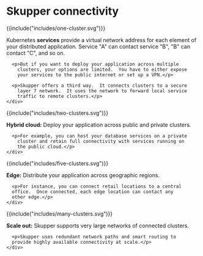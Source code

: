 # Skupper connectivity

<div class="topology">
  <div>
    <div id="-one-cluster">
      {{include("includes/one-cluster.svg")}}
    </div>
    <div>
      <p>Kubernetes <strong>services</strong> provide a virtual
        network address for each element of your distributed
        application.  Service "A" can contact service "B", "B" can
        contact "C", and so on.</p>

      <p>But if you want to deploy your application across multiple
        clusters, your options are limited.  You have to either expose
        your services to the public internet or set up a VPN.</p>

      <p>Skupper offers a third way.  It connects clusters to a secure
        layer 7 network.  It uses the network to forward local service
        traffic to remote clusters.</p>
    </div>
  </div>
</div>

<div class="topology">
  <div>
    <div>
      {{include("includes/two-clusters.svg")}}
    </div>
    <div>
      <p><strong>Hybrid cloud:</strong> Deploy your application across
        public and private clusters.</p>

      <p>For example, you can host your database services on a private
        cluster and retain full connectivity with services running on
        the public cloud.</p>
    </div>
  </div>
</div>

<div class="topology">
  <div>
    <div>
      {{include("includes/five-clusters.svg")}}
    </div>
    <div>
      <p><strong>Edge:</strong> Distribute your application across
        geographic regions.</p>

      <p>For instance, you can connect retail locations to a central
      office.  Once connected, each edge location can contact any
      other edge.</p>
    </div>
  </div>
</div>

<div class="topology">
  <div>
    <div>
      {{include("includes/many-clusters.svg")}}
    </div>
    <div>
      <p><strong>Scale out:</strong> Skupper supports very large
        networks of connected clusters.</p>

      <p>Skupper uses redundant network paths and smart routing to
      provide highly available connectivity at scale.</p>
    </div>
  </div>
</div>
